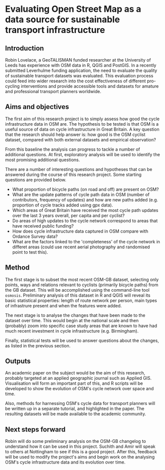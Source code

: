 # Evaluating Open Street Map as a data source for sustainable transport infrastructure

## Introduction

Robin Lovelace, a GeoTALISMAN funded researcher at the University of Leeds has
experience with OSM data in R, QGIS and PostGIS. In a recently 
submitted Leverhulme funding application, the need to evaluate the quality of 
sustainable transport datasets was evaluated. This evaluation process 
could feed into wider research into the cost effectiveness of different 
pro-cycling interventions and provide accessible tools and datasets 
for amature and professional transport planners worldwide. 

## Aims and objectives

The first aim of this research project is to simply assess how good 
the cycle infrastructure data in OSM are. The hypothesis to be tested is that
OSM is a useful source of data on cycle infrastructure in Great Britain.
A key question that the research should help answer is: how good is 
the OSM cyclist dataset,
compared with both external datasets and empirical observation?

From this baseline the analysis can progress to tackle a number of 
additional questions. At first, exploratory analysis will be used
to identify the most promising additional questions. 

There are a number of interesting questions and hypotheses that can be 
answered during the course of this research project. Some starting questions are provided below.

- What proportion of bicycle paths (on road and off) are present on OSM?
- What are the update patterns of cycle path data in OSM (number of contributors, 
frequency of updates) and how are new paths added (e.g. proportion of cycle tracks 
added using gpx data).
- Which areas of Great Britain have received the most cycle path updates
over the last 3 years overall, per capita and per cyclist?
- Do areas of high updates to the cycle network correspond to areas that
have received public funding?
- How does cycle infrastructure data captured in OSM compare with Ordance Survey data?
- What are the factors linked to the 'completeness' of the cycle network in differet
areas (could use recent aerial photography and randomised point to test this).

## Method

The first stage is to subset the most recent OSM-GB dataset, selecting only points, 
ways and relations relevant to cyclists (primarily bicycle paths) from the 
GB dataset. This will be accomplished using the command-line tool `osmosis`.
Preliminary analysis of this dataset in R and QGIS will reveal its basic 
statistical properties: length of route network per person, main types of 
infrastrure present and when the features were added. 

The next stage is to analyse the changes that have been made to the 
dataset over time. This would begin at the national scale and then
(probably) zoom into specific case study areas that are known to have
had much recent investment in cycle infrastructure (e.g. Birmingham).

Finally, statistical tests will be used to answer questions about 
the changes, as listed in the previous section.

## Outputs

An academic paper on the subject would be the aim of this research, 
probably targeted at an applied geographic journal such as Applied GIS. 
Visualisation will form an important part of this, and R scripts will 
be developed to show the evolution of OSM's cycle network over space and time. 

Also, methods for harnessing OSM's cycle data for transport planners 
will be written up in a separate tutorial, and highlighted in the paper.
The resulting datasets will be made available to the academic community.

## Next steps forward

Robin will do some preliminary analysis on the OSM-GB changelog to 
understand how it can be used in this project. Suchith and Amir will
speak to others at Nottingham to see if this is a good project. 
After this, feedback will be used to modify the project's aims and 
begin work on the analysing OSM's cycle infrastructure data and its 
evolution over time.
